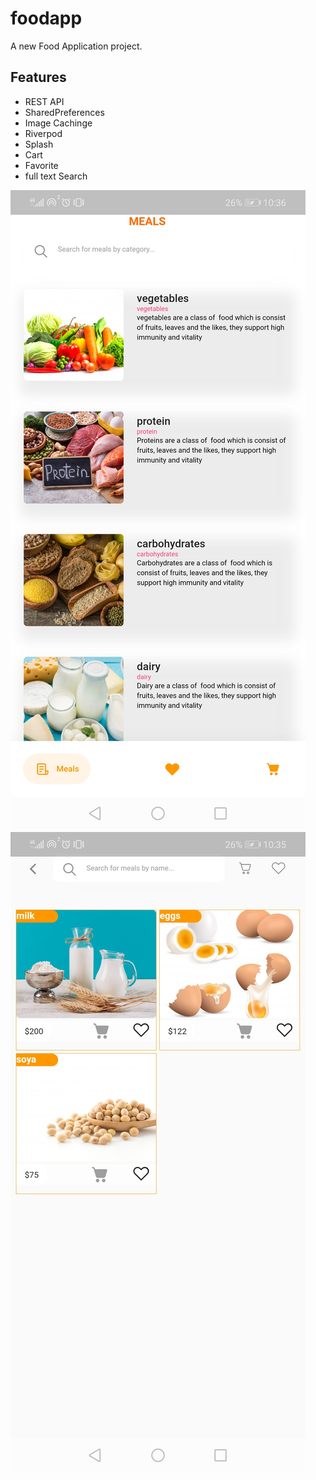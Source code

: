# foodapp

A new Food Application project.


## Features
- REST API
- SharedPreferences
- Image Cachinge
- Riverpod
- Splash
- Cart
- Favorite
- full text Search


![alt text](https://github.com/leadpresence/foodapp/blob/master/shots/foodapp-cat.jpg)
![alt text](https://github.com/leadpresence/foodapp/blob/master/shots/foodapp-list.jpg)




